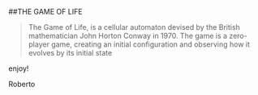 ##THE GAME OF LIFE

>The Game of Life, is a cellular automaton devised by the British mathematician John Horton Conway in 1970. 
>The game is a zero-player game, creating an initial configuration and observing how it evolves by its initial state 

enjoy!

Roberto
